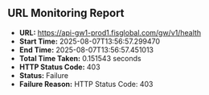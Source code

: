 ## URL Monitoring Report

- **URL:** https://api-gw1-prod1.fisglobal.com/gw/v1/health
- **Start Time:** 2025-08-07T13:56:57.299470
- **End Time:** 2025-08-07T13:56:57.451013
- **Total Time Taken:** 0.151543 seconds
- **HTTP Status Code:** 403
- **Status:** Failure
- **Failure Reason:** HTTP Status Code: 403
